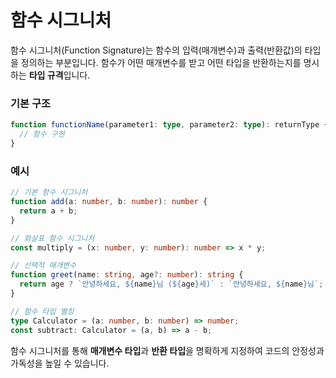 # 함수 시그니처

함수 시그니처(Function Signature)는 함수의 입력(매개변수)과 출력(반환값)의 타입을 정의하는 부분입니다. 함수가 어떤 매개변수를 받고 어떤 타입을 반환하는지를 명시하는 **타입 규격**입니다.

### 기본 구조

```typescript
function functionName(parameter1: type, parameter2: type): returnType {
  // 함수 구현
}
```

### 예시

```typescript
// 기본 함수 시그니처
function add(a: number, b: number): number {
  return a + b;
}

// 화살표 함수 시그니처
const multiply = (x: number, y: number): number => x * y;

// 선택적 매개변수
function greet(name: string, age?: number): string {
  return age ? `안녕하세요, ${name}님 (${age}세)` : `안녕하세요, ${name}님`;
}

// 함수 타입 별칭
type Calculator = (a: number, b: number) => number;
const subtract: Calculator = (a, b) => a - b;
```

함수 시그니처를 통해 **매개변수 타입**과 **반환 타입**을 명확하게 지정하여 코드의 안정성과 가독성을 높일 수 있습니다.

